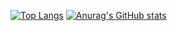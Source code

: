 [![Top Langs](https://github-readme-stats.vercel.app/api/top-langs/?username=sshuuu&layout=compact)](https://github.com/anuraghazra/github-readme-stats)
[![Anurag's GitHub stats](https://github-readme-stats.vercel.app/api?username=sshuuu&theme=onedark)](https://github.com/anuraghazra/github-readme-stats)
